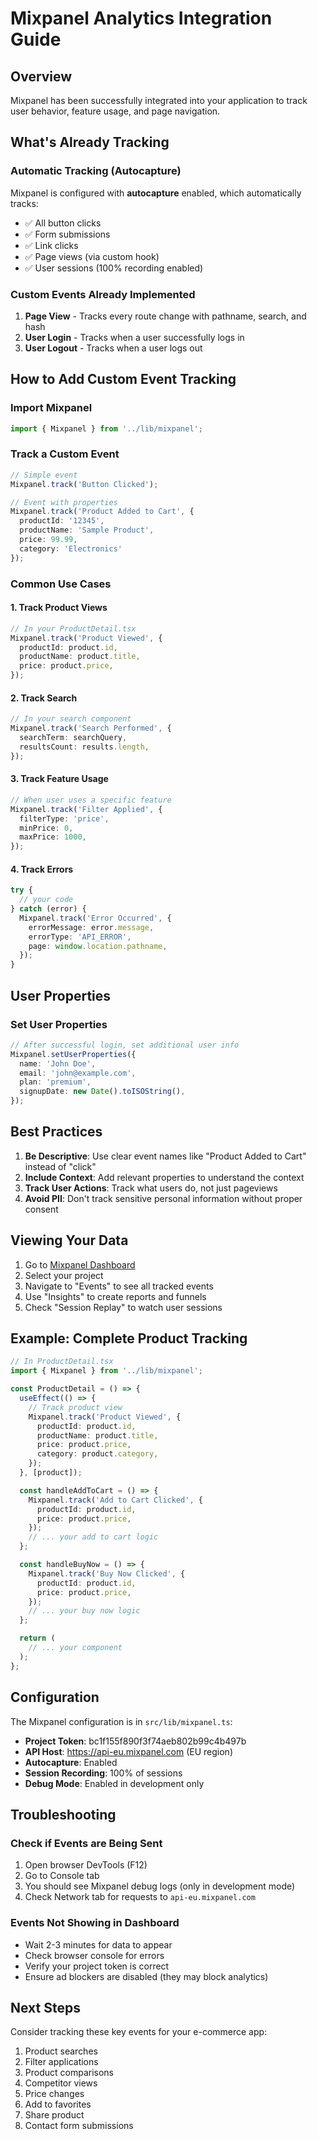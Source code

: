 # Mixpanel Analytics Integration Guide

## Overview
Mixpanel has been successfully integrated into your application to track user behavior, feature usage, and page navigation.

## What's Already Tracking

### Automatic Tracking (Autocapture)
Mixpanel is configured with **autocapture** enabled, which automatically tracks:
- ✅ All button clicks
- ✅ Form submissions
- ✅ Link clicks
- ✅ Page views (via custom hook)
- ✅ User sessions (100% recording enabled)

### Custom Events Already Implemented
1. **Page View** - Tracks every route change with pathname, search, and hash
2. **User Login** - Tracks when a user successfully logs in
3. **User Logout** - Tracks when a user logs out

## How to Add Custom Event Tracking

### Import Mixpanel
```typescript
import { Mixpanel } from '../lib/mixpanel';
```

### Track a Custom Event
```typescript
// Simple event
Mixpanel.track('Button Clicked');

// Event with properties
Mixpanel.track('Product Added to Cart', {
  productId: '12345',
  productName: 'Sample Product',
  price: 99.99,
  category: 'Electronics'
});
```

### Common Use Cases

#### 1. Track Product Views
```typescript
// In your ProductDetail.tsx
Mixpanel.track('Product Viewed', {
  productId: product.id,
  productName: product.title,
  price: product.price,
});
```

#### 2. Track Search
```typescript
// In your search component
Mixpanel.track('Search Performed', {
  searchTerm: searchQuery,
  resultsCount: results.length,
});
```

#### 3. Track Feature Usage
```typescript
// When user uses a specific feature
Mixpanel.track('Filter Applied', {
  filterType: 'price',
  minPrice: 0,
  maxPrice: 1000,
});
```

#### 4. Track Errors
```typescript
try {
  // your code
} catch (error) {
  Mixpanel.track('Error Occurred', {
    errorMessage: error.message,
    errorType: 'API_ERROR',
    page: window.location.pathname,
  });
}
```

## User Properties

### Set User Properties
```typescript
// After successful login, set additional user info
Mixpanel.setUserProperties({
  name: 'John Doe',
  email: 'john@example.com',
  plan: 'premium',
  signupDate: new Date().toISOString(),
});
```

## Best Practices

1. **Be Descriptive**: Use clear event names like "Product Added to Cart" instead of "click"
2. **Include Context**: Add relevant properties to understand the context
3. **Track User Actions**: Track what users do, not just pageviews
4. **Avoid PII**: Don't track sensitive personal information without proper consent

## Viewing Your Data

1. Go to [Mixpanel Dashboard](https://eu.mixpanel.com/)
2. Select your project
3. Navigate to "Events" to see all tracked events
4. Use "Insights" to create reports and funnels
5. Check "Session Replay" to watch user sessions

## Example: Complete Product Tracking

```typescript
// In ProductDetail.tsx
import { Mixpanel } from '../lib/mixpanel';

const ProductDetail = () => {
  useEffect(() => {
    // Track product view
    Mixpanel.track('Product Viewed', {
      productId: product.id,
      productName: product.title,
      price: product.price,
      category: product.category,
    });
  }, [product]);

  const handleAddToCart = () => {
    Mixpanel.track('Add to Cart Clicked', {
      productId: product.id,
      price: product.price,
    });
    // ... your add to cart logic
  };

  const handleBuyNow = () => {
    Mixpanel.track('Buy Now Clicked', {
      productId: product.id,
      price: product.price,
    });
    // ... your buy now logic
  };

  return (
    // ... your component
  );
};
```

## Configuration

The Mixpanel configuration is in `src/lib/mixpanel.ts`:
- **Project Token**: bc1f155f890f3f74aeb802b99c4b497b
- **API Host**: https://api-eu.mixpanel.com (EU region)
- **Autocapture**: Enabled
- **Session Recording**: 100% of sessions
- **Debug Mode**: Enabled in development only

## Troubleshooting

### Check if Events are Being Sent
1. Open browser DevTools (F12)
2. Go to Console tab
3. You should see Mixpanel debug logs (only in development mode)
4. Check Network tab for requests to `api-eu.mixpanel.com`

### Events Not Showing in Dashboard
- Wait 2-3 minutes for data to appear
- Check browser console for errors
- Verify your project token is correct
- Ensure ad blockers are disabled (they may block analytics)

## Next Steps

Consider tracking these key events for your e-commerce app:
1. Product searches
2. Filter applications
3. Product comparisons
4. Competitor views
5. Price changes
6. Add to favorites
7. Share product
8. Contact form submissions
